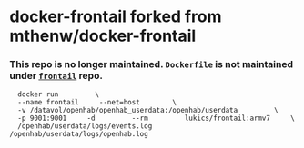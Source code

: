 # docker-frontail forked from mthenw/docker-frontail

### This repo is no longer maintained. `Dockerfile` is not maintained under [`frontail`](https://github.com/mthenw/frontail) repo.

      docker run         \
      --name frontail     --net=host        \
      -v /datavol/openhab/openhab_userdata:/openhab/userdata         \
      -p 9001:9001     -d         --rm         lukics/frontail:armv7     \
      /openhab/userdata/logs/events.log  /openhab/userdata/logs/openhab.log

